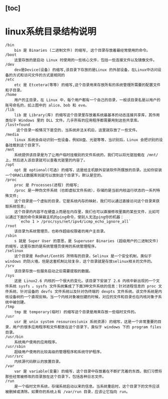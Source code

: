 [toc]
-----------------------------------------
# linux系统目录结构说明  
    /bin
        bin 是 Binaries (二进制文件) 的缩写, 这个目录存放着最经常使用的命令。
    /boot
        这里存放的是启动 Linux 时使用的一些核心文件，包括一些连接文件以及镜像文件。
    /dev
        dev是Device(设备) 的缩写,该目录下存放的是Linux 的外部设备，在Linux中访问设备的方式和访问文件的方式是相同的
    /etc
        etc 是 Etcetera(等等) 的缩写,这个目录用来存放所有的系统管理所需要的配置文件和子目录。
    /home
        用户的主目录，在 Linux 中，每个用户都有一个自己的目录，一般该目录名是以用户的账号命名的，如上图中的 alice、bob 和 eve。
    /lib
        lib 是 Library(库) 的缩写这个目录里存放着系统最基本的动态连接共享库，其作用类似于 Windows 里的 DLL 文件。几乎所有的应用程序都需要用到这些共享库。
    /lost+found
         这个目录一般情况下是空的，当系统非法关机后，这里就存放了一些文件。
    /media
        linux 系统会自动识别一些设备，例如U盘、光驱等等，当识别后，Linux 会把识别的设备挂载到这个目录下。
    /mnt
        系统提供该目录是为了让用户临时挂载别的文件系统的，我们可以将光驱挂载在 /mnt/ 上，然后进入该目录就可以查看光驱里的内容了。
    /opt
        opt 是 optional(可选) 的缩写，这是给主机额外安装软件所摆放的目录。比如你安装一个ORACLE数据库则就可以放到这个目录下。默认是空的。
    /proc
        proc 是 Processes(进程) 的缩写;
        /proc 是一种伪文件系统（也即虚拟文件系统），存储的是当前内核运行状态的一系列特殊文件;
        这个目录是一个虚拟的目录，它是系统内存的映射，我们可以通过直接访问这个目录来获取系统信息;
        这个目录的内容不在硬盘上而是在内存里，我们也可以直接修改里面的某些文件，比如可以通过下面的命令来屏蔽主机的ping命令，使别人无法ping你的机器：
          `echo 1 > /proc/sys/net/ipv4/icmp_echo_ignore_all`
    /root
        该目录为系统管理员，也称作超级权限者的用户主目录。
    /sbin
        s 就是 Super User 的意思，是 Superuser Binaries (超级用户的二进制文件) 的缩写，这里存放的是系统管理员使用的系统管理程序。
    /selinux
        这个目录是 Redhat/CentOS 所特有的目录，Selinux 是一个安全机制，类似于 windows 的防火墙，但是这套机制比较复杂，这个目录就是存放selinux相关的文件的。
    /srv
        该目录存放一些服务启动之后需要提取的数据。
    /sys
        这是 Linux2.6 内核的一个很大的变化。该目录下安装了 2.6 内核中新出现的一个文件系统 sysfs 。sysfs 文件系统集成了下面3种文件系统的信息：针对进程信息的 proc 文件系统、针对设备的 devfs 文件系统以及针对伪终端的 devpts 文件系统。该文件系统是内核设备树的一个直观反映。当一个内核对象被创建的时候，对应的文件和目录也在内核对象子系统中被创建。
    /tmp
        tmp 是 temporary(临时) 的缩写这个目录是用来存放一些临时文件的。
    /usr
        usr 是 unix system resources(unix 系统资源) 的缩写，这是一个非常重要的目录，用户的很多应用程序和文件都放在这个目录下，类似于 windows 下的 program files 目录。
    /usr/bin
        系统用户使用的应用程序。
    /usr/sbin
        超级用户使用的比较高级的管理程序和系统守护程序。
    /usr/src
        内核源代码默认的放置目录。
    /var
        var 是 variable(变量) 的缩写，这个目录中存放着在不断扩充着的东西，我们习惯将那些经常被修改的目录放在这个目录下。包括各种日志文件。
    /run
        是一个临时文件系统，存储系统启动以来的信息。当系统重启时，这个目录下的文件应该被删掉或清除。如果你的系统上有 /var/run 目录，应该让它指向 run。
